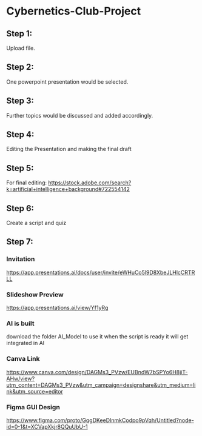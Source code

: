 # Cybernetics-Club-Project
## Step 1: 
Upload file.
## Step 2: 
One powerpoint presentation would be selected.
## Step 3: 
Further topics would be discussed and added accordingly.
## Step 4: 
Editing the Presentation and making the final draft
## Step 5:
For final editing:
https://stock.adobe.com/search?k=artificial+intelligence+background#722554142
## Step 6:
Create a script and quiz 
## Step 7:
### Invitation
https://app.presentations.ai/docs/user/invite/eWHuCo5l9D8XbeJLHlcCRTRLL
### Slideshow Preview
https://app.presentations.ai/view/Yf1yRg
### AI is built 
download the folder AI_Model to use it 
when the script is ready it will get integrated in AI
### Canva Link
https://www.canva.com/design/DAGMs3_PVzw/EUBndW7bSPYo6H8jiT-AHw/view?utm_content=DAGMs3_PVzw&utm_campaign=designshare&utm_medium=link&utm_source=editor
### Figma GUI Design
https://www.figma.com/proto/GqgDKeeDInmkCodpo9pVqh/Untitled?node-id=0-1&t=XCVapXkjr8QQuUbU-1
